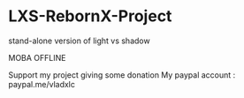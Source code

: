 # LXS-RebornX-Project
stand-alone version of light vs shadow

MOBA OFFLINE

Support my project giving some donation
My paypal account : paypal.me/vladxlc
